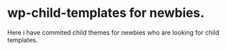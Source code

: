 # wp-child-templates for newbies.

Here i have commited child themes for newbies who are looking for child templates.
